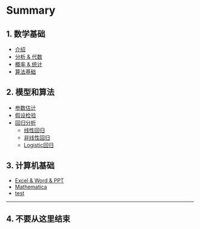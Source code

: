 
# Summary

## 1. 数学基础
* [介绍](/README.md)
* [分析 & 代数](/01-basic-knowledge-of-mathematics/01-analysis-and-algebra.md)
* [概率 & 统计](/01-basic-knowledge-of-mathematics/02-probability-and-statistics.md)
* [算法基础](/01-Basic-knowledge-of-mathematics/03-algorithm.md)


## 2. 模型和算法
* [参数估计](/02-models-and-algorithms/01-parameter-estimation/readme.md)
* [假设检验](/02-models-and-algorithms/02-hypothetical-test/readme.md)
* [回归分析](/02-models-and-algorithms/03-regression-analysis/readme.md)
  * [线性回归](/02-models-and-algorithms/03-regression-analysis/01-linear-regression.md)
  * [非线性回归](/02-models-and-algorithms/03-regression-analysis/02-nonlinear-regression.md)
  * [Logistic回归](/02-models-and-algorithms/03-regression-analysis/03-logistic-regression.md)


## 3. 计算机基础
* [Excel &  Word & PPT]()
* [Mathematica]()
* [test](./test.md)

---

## 4. 不要从这里结束

